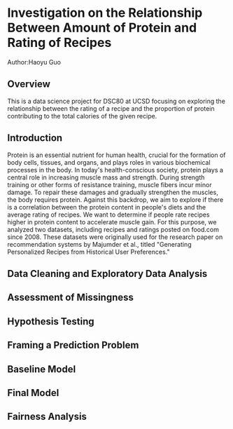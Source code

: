 # Investigation on the Relationship Between Amount of Protein and Rating of Recipes

Author:Haoyu Guo
## Overview 

This is a data science project for DSC80 at UCSD focusing on exploring the relationship between the rating of a recipe and the proportion of protein contributing to the total calories of the given recipe.

## Introduction 
Protein is an essential nutrient for human health, crucial for the formation of body cells, tissues, and organs, and plays roles in various biochemical processes in the body. In today's health-conscious society, protein plays a central role in increasing muscle mass and strength. During strength training or other forms of resistance training, muscle fibers incur minor damage. To repair these damages and gradually strengthen the muscles, the body requires protein. Against this backdrop, we aim to explore if there is a correlation between the protein content in people's diets and the average rating of recipes. We want to determine if people rate recipes higher in protein content to accelerate muscle gain. 
For this purpose, we analyzed two datasets, including recipes and ratings posted on food.com since 2008. These datasets were originally used for the research paper on recommendation systems by Majumder et al., titled "Generating Personalized Recipes from Historical User Preferences."
## Data Cleaning and Exploratory Data Analysis ##
## Assessment of Missingness ##
## Hypothesis Testing ##
## Framing a Prediction Problem ##
## Baseline Model ##
## Final Model ##
## Fairness Analysis ##
